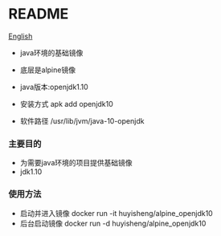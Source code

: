 # README #

[English](https://github.com/haosenwei/alpine_openjdk10/blob/master/README_en.md)

* java环境的基础镜像

* 底层是alpine镜像
* java版本:openjdk1.10
* 安装方式 apk add openjdk10
* 软件路径 /usr/lib/jvm/java-10-openjdk

### 主要目的 ###

* 为需要java环境的项目提供基础镜像
* jdk1.10

### 使用方法 ###

* 启动并进入镜像 docker run -it huyisheng/alpine_openjdk10
* 后台启动镜像 docker run -d huyisheng/alpine_openjdk10
